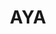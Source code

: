 ---
layout: home

title: AYA
titleTemplate: Android ADB 桌面应用

hero:
  name: "AYA"
  text: "Android ADB 桌面应用"
  tagline: AYA 是一个用于简化对安卓设备操作控制的桌面应用程序，可以看作是 ADB 的图形用户界面。
  actions:
    - theme: brand
      text: 快速上手
      link: /zh/guide/
    - theme: alt
      text: Windows
      link: https://release.liriliri.io/aya/AYA-1.12.1-win-x64.exe
    - theme: alt
      text: macOS Apple silicon
      link: https://release.liriliri.io/aya/AYA-1.12.1-mac-arm64.dmg 
    - theme: alt
      text: macOS Intel chip 
      link: https://release.liriliri.io/aya/AYA-1.12.1-mac-x64.dmg  
    - theme: alt
      text: Linux
      link: https://release.liriliri.io/aya/AYA-1.12.1-linux-x86_64.AppImage  
  image:
    src: /screenshot.png
    alt: screenshot

features:
  - icon:
      src: /rocket.svg
    title: 开箱即用 
    details: 内置 ADB，下载安装即可使用，无需额外繁琐的操作。
  - icon:
      src: /tools.svg
    title: 功能齐全
    details: 按类别分为多个面板，包括应用管理、性能监控、进程管理等多项功能。
  - icon:
      src: /easy.svg
    title: 简单易用
    details: 全图形化界面，一键操作，不用输入任何命令。
---